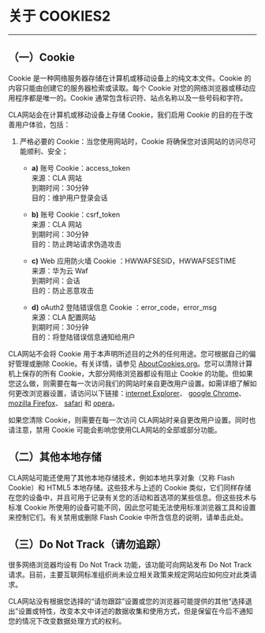 # 关于 COOKIES2

<hr/>

## （一）Cookie
Cookie 是一种网络服务器存储在计算机或移动设备上的纯文本文件。Cookie 的内容只能由创建它的服务器检索或读取。每个 Cookie 对您的网络浏览器或移动应用程序都是唯一的。Cookie 通常包含标识符、站点名称以及一些号码和字符。

CLA网站会在计算机或移动设备上存储 Cookie，我们启用 Cookie 的目的在于改善用户体验，包括：

1. 严格必要的 Cookie：当您使用网站时，Cookie 将确保您对该网站的访问尽可能顺利、安全；
   - **a)** 账号 Cookie：access_token
            <br/>
            来源：CLA 网站
            <br/>
            到期时间：30分钟
            <br/>
            目的：维护用户登录会话

   - **b)** 账号 Cookie：csrf_token
            <br/>
            来源：CLA 网站
            <br/>
            到期时间：30分钟
            <br/>
            目的：防止跨站请求伪造攻击

   - **c)** Web 应用防火墙 Cookie ：HWWAFSESID，HWWAFSESTIME
            <br/>
            来源：华为云 Waf
            <br/>
            到期时间：会话
            <br/>
            目的：防止恶意攻击

   - **d)** oAuth2 登陆错误信息 Cookie ：error_code，error_msg
            <br/>
            来源：CLA 配置网站
            <br/>
            到期时间：30分钟
            <br/>
            目的：将登陆错误信息通知给用户

CLA网站不会将 Cookie 用于本声明所述目的之外的任何用途。您可根据自己的偏好管理或删除 Cookie。有关详情，请参见 [AboutCookies.org](https://www.aboutcookies.org/)。您可以清除计算机上保存的所有 Cookie，大部分网络浏览器都设有阻止 Cookie 的功能。但如果您这么做，则需要在每一次访问我们的网站时亲自更改用户设置。如需详细了解如何更改浏览器设置，请访问以下链接：[internet Explorer](https://support.microsoft.com/zh-cn/help/17442/windows-internet-explorer-delete-manage-cookies)、 [google Chrome](https://support.google.com/chrome/answer/95647)、 [mozilla Firefox](https://support.mozilla.org/en-US/kb/cookies-information-websites-store-on-your-computer?redirectlocale=en-US&redirectslug=Cookies)、 [safari](https://support.apple.com/kb/PH19214?locale=zh_CN) 和 [opera](https://help.opera.com/en/latest/security-and-privacy/)。

如果您清除 Cookie，则需要在每一次访问 CLA网站时亲自更改用户设置。同时也请注意，禁用 Cookie 可能会影响您使用CLA网站的全部或部分功能。

## （二）其他本地存储
CLA网站可能还使用了其他本地存储技术，例如本地共享对象（又称 Flash Cookie）和 HTML5 本地存储。这些技术与上述的 Cookie 类似，它们同样存储在您的设备中，并且可用于记录有关您的活动和首选项的某些信息。但这些技术与标准 Cookie 所使用的设备可能不同，因此您可能无法使用标准浏览器工具和设置来控制它们。有关禁用或删除 Flash Cookie 中所含信息的说明，请单击此处。

## （三）Do Not Track（请勿追踪）
很多网络浏览器均设有 Do Not Track 功能，该功能可向网站发布 Do Not Track 请求。目前，主要互联网标准组织尚未设立相关政策来规定网站应如何应对此类请求。

CLA网站没有根据您选择的“请勿跟踪”设置或您的浏览器可能提供的其他“选择退出”设置或特性，改变本文中详述的数据收集和使用方式，但是保留在今后不通知您的情况下改变数据处理方式的权利。
